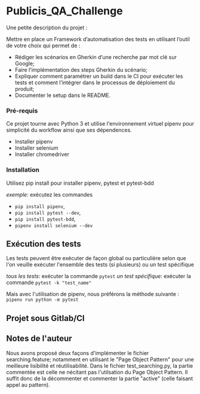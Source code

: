 # Publicis_QA_Challenge

Une petite description du projet :

Mettre en place un Framework d’automatisation des tests en utilisant l’outil de votre choix qui permet de :
- Rédiger les scénarios en Gherkin d’une recherche par mot clé sur Google;
- Faire l’implémentation des steps Gherkin du scénario;
- Expliquer comment paramétrer un build dans le CI pour exécuter les tests et comment l’intégrer dans le processus de déploiement du produit;
- Documenter le setup dans le README.

### Pré-requis

Ce projet tourne avec Python 3 et utilise l'environnement virtuel pipenv pour simplicité du workflow ainsi que ses dépendences.

- Installer pipenv  
- Installer selenium
- Installer chromedriver

### Installation

Utilisez pip install pour installer pipenv, pytest et pytest-bdd

_exemple_: exécutez les commandes 
- ``pip install pipenv``, 
- ``pip install pytest --dev``,
- ``pip install pytest-bdd``, 
- ``pipenv install selenium --dev``

## Exécution des tests

Les tests peuvent être exécuter de façon global ou particulière selon que l'on veuille exécuter l'ensemble des tests (si plusieurs) ou un test spécifique

_tous les tests_: exécuter la commande ``pytest``
_un test spécifique_: exécuter la commande ``pytest -k "test_name"``

Mais avec l'utilisation de pipenv, nous préférons la méthode suivante : ``pipenv run python -m pytest``

## Projet sous Gitlab/CI



## Notes de l'auteur

Nous avons proposé deux façons d'implémenter le fichier searching.feature; notamment en utilisant le "Page Object Pattern" pour une meilleure lisibilité et réutilisabilité.
Dans le fichier test_searching.py, la partie commentée est celle ne nécitant pas l'utilsation du Page Object Pattern. 
Il suffit donc de la décommenter et commenter la partie "active" (celle faisant appel au pattern).
